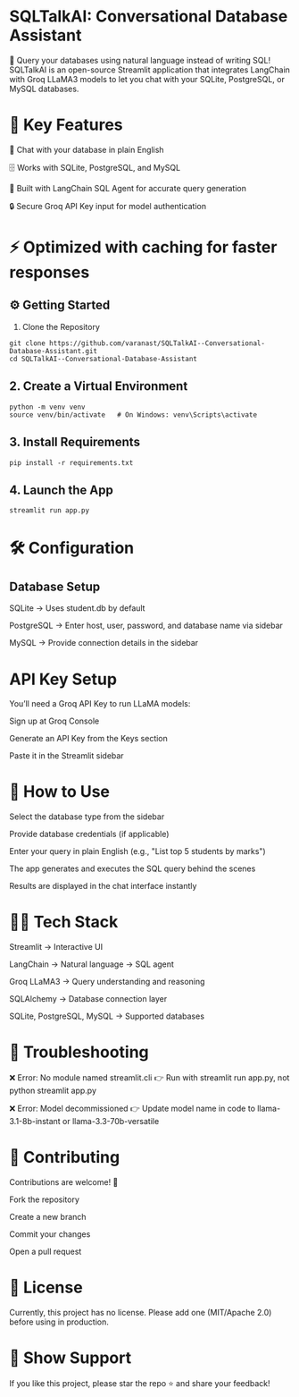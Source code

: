 # SQLTalkAI: Conversational Database Assistant

🚀 Query your databases using natural language instead of writing SQL!
SQLTalkAI is an open-source Streamlit application that integrates LangChain with Groq LLaMA3 models to let you chat with your SQLite, PostgreSQL, or MySQL databases.

# 🔑 Key Features

💬 Chat with your database in plain English

🗄️ Works with SQLite, PostgreSQL, and MySQL

🤖 Built with LangChain SQL Agent for accurate query generation

🔒 Secure Groq API Key input for model authentication

# ⚡ Optimized with caching for faster responses

## ⚙️ Getting Started
1. Clone the Repository
```
git clone https://github.com/varanast/SQLTalkAI--Conversational-Database-Assistant.git
cd SQLTalkAI--Conversational-Database-Assistant
```


## 2. Create a Virtual Environment
```
python -m venv venv
source venv/bin/activate   # On Windows: venv\Scripts\activate
```


## 3. Install Requirements
```
pip install -r requirements.txt
```


## 4. Launch the App
```
streamlit run app.py
```

# 🛠️ Configuration
## Database Setup

SQLite → Uses student.db by default

PostgreSQL → Enter host, user, password, and database name via sidebar

MySQL → Provide connection details in the sidebar

# API Key Setup

You’ll need a Groq API Key to run LLaMA models:

Sign up at Groq Console

Generate an API Key from the Keys section

Paste it in the Streamlit sidebar

# 📖 How to Use

Select the database type from the sidebar

Provide database credentials (if applicable)

Enter your query in plain English (e.g., "List top 5 students by marks")

The app generates and executes the SQL query behind the scenes

Results are displayed in the chat interface instantly

# 🧑‍💻 Tech Stack

Streamlit → Interactive UI

LangChain → Natural language → SQL agent

Groq LLaMA3 → Query understanding and reasoning

SQLAlchemy → Database connection layer

SQLite, PostgreSQL, MySQL → Supported databases

# 🧩 Troubleshooting

❌ Error: No module named streamlit.cli
👉 Run with streamlit run app.py, not python streamlit app.py

❌ Error: Model decommissioned
👉 Update model name in code to llama-3.1-8b-instant or llama-3.3-70b-versatile

# 🤝 Contributing

Contributions are welcome! 🎉

Fork the repository

Create a new branch

Commit your changes

Open a pull request

# 📜 License

Currently, this project has no license. Please add one (MIT/Apache 2.0) before using in production.

# 🌟 Show Support

If you like this project, please star the repo ⭐ and share your feedback!
